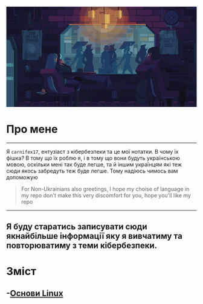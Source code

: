 <p align="center">
  <img src="https://github.com/carnifex17/Cybersecurity-Notes/blob/main/images/coffee_in_rain_by_kirokaze-d98qb8z.gif">
</p>

# Про мене

---
Я `carnifex17`, ентузіаст з кібербезпеки та це мої нотатки. В чому їх фішка? В тому що їх роблю я, і в тому що вони будуть українською мовою, оскільки мені так буде легше, та й іншим українцям які теж сюди якось забредуть теж буде легше. Тому надіюсь чимось вам допоможую
> For Non-Ukrainians also greetings, I hope my choise of language in my repo don't make this very discomfort for you, hope you'll like my repo
---
Я буду старатись записувати сюди якнайбільше інформації яку я вивчатиму та повторюватиму з теми кібербезпеки.
---
# Зміст
-[Основи Linux](https://github.com/carnifex17/Cybersecurity-Notes/blob/main/Linux%20Basics.md)
---
